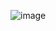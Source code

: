 ![image](https://user-images.githubusercontent.com/77496081/145508960-622e0597-2c30-4fd9-b3f2-260aa6f541b5.png)
